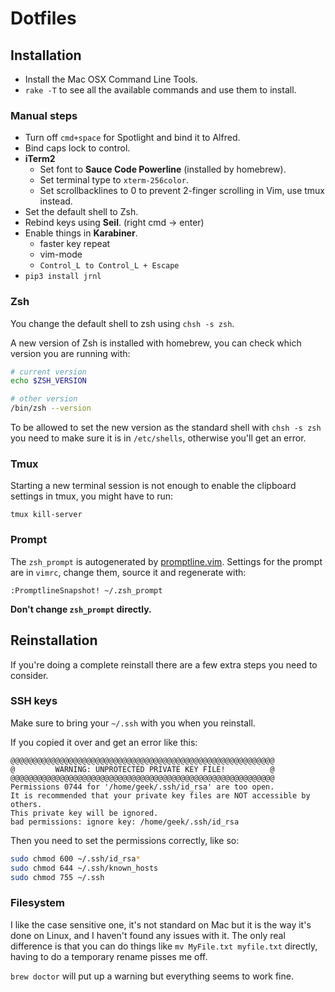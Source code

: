 # Dotfiles

## Installation

* Install the Mac OSX Command Line Tools.
* `rake -T` to see all the available commands and use them to install.

### Manual steps

* Turn off `cmd+space` for Spotlight and bind it to Alfred.
* Bind caps lock to control.
* **iTerm2**
    * Set font to **Sauce Code Powerline** (installed by homebrew).
    * Set terminal type to `xterm-256color`.
    * Set scrollbacklines to 0 to prevent 2-finger scrolling in Vim, use tmux instead.
* Set the default shell to Zsh.
* Rebind keys using **Seil**. (right cmd -> enter)
* Enable things in **Karabiner**.
    * faster key repeat
    * vim-mode
    * `Control_L to Control_L + Escape`
* `pip3 install jrnl`

### Zsh

You change the default shell to zsh using `chsh -s zsh`.

A new version of Zsh is installed with homebrew, you can check which version you are
running with:

```bash
# current version
echo $ZSH_VERSION

# other version
/bin/zsh --version
```

To be allowed to set the new version as the standard shell with `chsh -s zsh` you need to
make sure it is in `/etc/shells`, otherwise you'll get an error.

### Tmux

Starting a new terminal session is not enough to enable the clipboard settings in tmux, you might have to run:

    tmux kill-server

### Prompt

The `zsh_prompt` is autogenerated by
[promptline.vim](https://github.com/edkolev/promptline.vim).  Settings for the
prompt are in `vimrc`, change them, source it and regenerate with:

    :PromptlineSnapshot! ~/.zsh_prompt

**Don't change `zsh_prompt` directly.**

## Reinstallation

If you're doing a complete reinstall there are a few extra steps you need to
consider.

### SSH keys

Make sure to bring your `~/.ssh` with you when you reinstall.

If you copied it over and get an error like this:

    @@@@@@@@@@@@@@@@@@@@@@@@@@@@@@@@@@@@@@@@@@@@@@@@@@@@@@@@@@@
    @         WARNING: UNPROTECTED PRIVATE KEY FILE!          @
    @@@@@@@@@@@@@@@@@@@@@@@@@@@@@@@@@@@@@@@@@@@@@@@@@@@@@@@@@@@
    Permissions 0744 for '/home/geek/.ssh/id_rsa' are too open.
    It is recommended that your private key files are NOT accessible by others.
    This private key will be ignored.
    bad permissions: ignore key: /home/geek/.ssh/id_rsa

Then you need to set the permissions correctly, like so:

```bash
sudo chmod 600 ~/.ssh/id_rsa*
sudo chmod 644 ~/.ssh/known_hosts
sudo chmod 755 ~/.ssh
```

### Filesystem

I like the case sensitive one, it's not standard on Mac but it is the way it's
done on Linux, and I haven't found any issues with it. The only real difference
is that you can do things like `mv MyFile.txt myfile.txt` directly, having to
do a temporary rename pisses me off.

`brew doctor` will put up a warning but everything seems to work fine.

